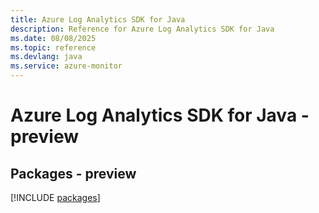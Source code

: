 ```yaml
---
title: Azure Log Analytics SDK for Java
description: Reference for Azure Log Analytics SDK for Java
ms.date: 08/08/2025
ms.topic: reference
ms.devlang: java
ms.service: azure-monitor
---
```

# Azure Log Analytics SDK for Java - preview
## Packages - preview
[!INCLUDE [packages](log-analytics-index.md)]